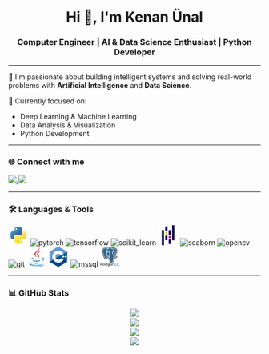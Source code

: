 <h1 align="center">Hi 👋, I'm Kenan Ünal</h1>
<h3 align="center">Computer Engineer | AI & Data Science Enthusiast | Python Developer</h3>

---

🎯 I'm passionate about building intelligent systems and solving real-world problems with **Artificial Intelligence** and **Data Science**.

🔭 Currently focused on:
- Deep Learning & Machine Learning
- Data Analysis & Visualization
- Python Development

---

### 🌐 Connect with me
<p align="left">
  <a href="https://linkedin.com/in/kenan-unal" target="_blank">
    <img src="https://img.shields.io/badge/LinkedIn-0077B5?style=for-the-badge&logo=linkedin&logoColor=white" />
  </a>
  <a href="https://kaggle.com/kenannal" target="_blank">
    <img src="https://img.shields.io/badge/Kaggle-20BEFF?style=for-the-badge&logo=kaggle&logoColor=white" />
  </a>
</p>

---

### 🛠️ Languages & Tools
<p align="left">
  <img src="https://raw.githubusercontent.com/devicons/devicon/master/icons/python/python-original.svg" alt="python" width="40" />
  <img src="https://www.vectorlogo.zone/logos/pytorch/pytorch-icon.svg" alt="pytorch" width="40" />
  <img src="https://www.vectorlogo.zone/logos/tensorflow/tensorflow-icon.svg" alt="tensorflow" width="40" />
  <img src="https://upload.wikimedia.org/wikipedia/commons/0/05/Scikit_learn_logo_small.svg" alt="scikit_learn" width="40" />
  <img src="https://raw.githubusercontent.com/devicons/devicon/master/icons/pandas/pandas-original.svg" alt="pandas" width="40" />
  <img src="https://seaborn.pydata.org/_images/logo-mark-lightbg.svg" alt="seaborn" width="40" />
  <img src="https://www.vectorlogo.zone/logos/opencv/opencv-icon.svg" alt="opencv" width="40" />
  <img src="https://www.vectorlogo.zone/logos/git-scm/git-scm-icon.svg" alt="git" width="40" />
  <img src="https://raw.githubusercontent.com/devicons/devicon/master/icons/java/java-original.svg" alt="java" width="40" />
  <img src="https://raw.githubusercontent.com/devicons/devicon/master/icons/cplusplus/cplusplus-original.svg" alt="cplusplus" width="40" />
  <img src="https://www.svgrepo.com/show/303229/microsoft-sql-server-logo.svg" alt="mssql" width="40" />
  <img src="https://raw.githubusercontent.com/devicons/devicon/master/icons/postgresql/postgresql-original-wordmark.svg" alt="postgresql" width="40" />
</p>

---

### 📊 GitHub Stats

<p align="center">
  <img src="https://github-readme-stats.vercel.app/api?username=kenannunall&show_icons=true&theme=tokyonight" />
  <br/>
  <img src="https://github-readme-streak-stats.herokuapp.com/?user=kenannunall&theme=tokyonight" />
  <br/>
  <img src="https://github-readme-stats.vercel.app/api/top-langs/?username=kenannunall&layout=compact&theme=tokyonight" />
  <br/>
  <img src="https://github-readme-activity-graph.cyclic.app/graph?username=kenannunall&theme=tokyonight" />
</p>
